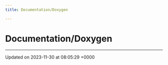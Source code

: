 ```yaml
---
title: Documentation/Doxygen

---
```


# Documentation/Doxygen








-------------------------------

Updated on 2023-11-30 at 08:05:29 +0000
